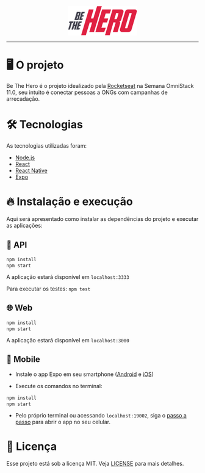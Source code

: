 <div align="center">
  <img alt="Be The Hero" src=".github/logo.svg" width="180px" />
</div>

<hr>

# 🖥️ O projeto
Be The Hero é o projeto idealizado pela [Rocketseat](https://rocketseat.com.br) na Semana OmniStack 11.0, seu intuito é conectar pessoas a ONGs com campanhas de arrecadação.

# 🛠️ Tecnologias
As tecnologias utilizadas foram:
- [Node.js](https://nodejs.org/)
- [React](https://reactjs.org)
- [React Native](https://facebook.github.io/react-native/)
- [Expo](https://expo.io/)

# 🔥 Instalação e execução
Aqui será apresentado como instalar as dependências do projeto e executar as aplicações:

## 🚀 API

```
npm install
npm start
```

A aplicação estará disponível em `localhost:3333`

Para executar os testes:
`npm test`

## 🌐 Web

```
npm install
npm start
```

A aplicação estará disponível em `localhost:3000`

## 📱 Mobile

- Instale o app Expo em seu smartphone ([Android](https://play.google.com/store/apps/details?id=host.exp.exponent) e [iOS](https://apps.apple.com/app/apple-store/id982107779))

- Execute os comandos no terminal:
```
npm install
npm start
```

- Pelo próprio terminal ou acessando `localhost:19002`, siga o [passo a passo](https://docs.expo.io/versions/v36.0.0/get-started/create-a-new-app/#opening-the-app-on-your-phonetablet) para abrir o app no seu celular.

# 📝 Licença
Esse projeto está sob a licença MIT. Veja [LICENSE](LICENSE.md) para mais detalhes.